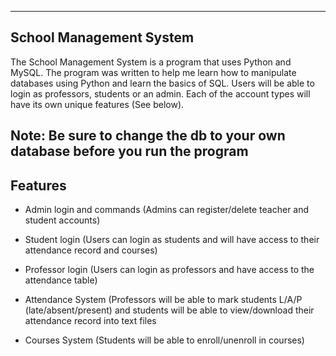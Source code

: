 
---

## School Management System

The School Management System is a program that uses Python and MySQL. The program was written to help me learn how to manipulate databases using Python and learn the basics of SQL. Users will be able to login as professors, students or an admin. Each of the account types will have its own unique features (See below).

Note: Be sure to change the db to your own database before you run the program
---

## Features

* Admin login and commands (Admins can register/delete teacher and student accounts)
>>
* Student login (Users can login as students and will have access to their attendance record and courses)
>>
* Professor login (Users can login as professors and have access to the attendance table)
>>
* Attendance System (Professors will be able to mark students L/A/P (late/absent/present) and students will be able to view/download their attendance record into text files
>>
* Courses System (Students will be able to enroll/unenroll in courses)
